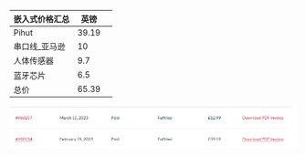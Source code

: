 | 嵌入式价格汇总 | 英镑  |     |
| -------------- | ----- | --- |
| Pihut          | 39.19 |     |
| 串口线_亚马逊  | 10    |     |
| 人体传感器     | 9.7   |     |
| 蓝牙芯片       | 6.5      |     |
| 总价           |   65.39    |     |


![](assets/截图_20230510101917.png)